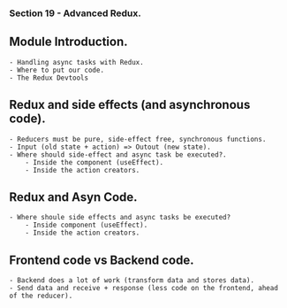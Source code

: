 ### Section 19 - Advanced Redux.
## Module Introduction.
    - Handling async tasks with Redux.
    - Where to put our code.
    - The Redux Devtools

## Redux and side effects (and asynchronous code).
    - Reducers must be pure, side-effect free, synchronous functions.
    - Input (old state + action) => Outout (new state).
    - Where should side-effect and async task be executed?.
        - Inside the component (useEffect).
        - Inside the action creators.

## Redux and Asyn Code.
    - Where shoule side effects and async tasks be executed?
        - Inside component (useEffect).
        - Inside the action creators.

## Frontend code vs Backend code.
    - Backend does a lot of work (transform data and stores data).
    - Send data and receive + response (less code on the frontend, ahead of the reducer).
    